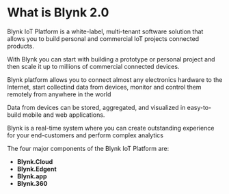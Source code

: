 # What is Blynk 2.0

Blynk IoT Platform is a white-label, multi-tenant software solution that allows you to build personal and commercial IoT projects connected products.

With Blynk you can start with building a prototype or personal project and then scale it up to millions of commercial connected devices.

Blynk platform allows you to connect almost any electronics hardware to the Internet, start collectind data from devices, monitor and control them remotely from anywhere in the world

Data from devices can be stored, aggregated, and visualized in easy-to-build mobile and web applications.

Blynk is a real-time system where you can create outstanding experience for your end-customers and perform complex analytics

The four major components of the Blynk IoT Platform are:

* **Blynk.Cloud**
* **Blynk.Edgent**
* **Blynk.app**
* **Blynk.360**

